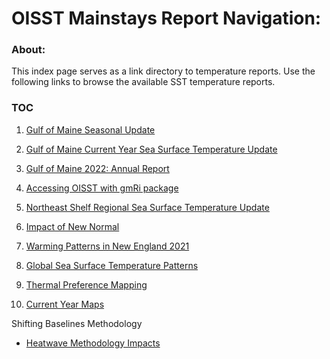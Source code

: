 # OISST Mainstays Report Navigation:

### About:

This index page serves as a link directory to temperature reports. Use the following links to browse the available SST temperature reports.

### TOC

 1. [Gulf of Maine Seasonal Update](https://adamkemberling.github.io/oisst_mainstays/R/markdown_reports/GOM_Seasonal_Update.html)

 2. [Gulf of Maine Current Year Sea Surface Temperature Update](https://adamkemberling.github.io/oisst_mainstays/R/markdown_reports/GulfOfMaine_CurrentYear.html)
 
 3. [Gulf of Maine 2022: Annual Report](https://adamkemberling.github.io/oisst_mainstays/R/markdown_reports/GOM_Annual_Report.html)

 4. [Accessing OISST with gmRi package](https://adamkemberling.github.io/oisst_mainstays/R/markdown_reports/OISST_with_gmRi.html)
 
 5. [Northeast Shelf Regional Sea Surface Temperature Update](https://adamkemberling.github.io/oisst_mainstays/R/markdown_reports/Northeast_shelf_update.html)
 
 6. [Impact of New Normal](https://adamkemberling.github.io/oisst_mainstays/R/markdown_reports/GOM_shifting_baselines.html)

 7. [Warming Patterns in New England 2021](https://gulfofmaine.github.io/oisst_mainstays/R/markdown_reports/New_England_Warming.html)
 
 8. [Global Sea Surface Temperature Patterns](https://adamkemberling.github.io/oisst_mainstays/R/markdown_reports/Global_sst_trends.html)

 9. [Thermal Preference Mapping](https://adamkemberling.github.io/oisst_mainstays/R/markdown_reports/openspaces_prep.html)

 10. [Current Year Maps](https://adamkemberling.github.io/oisst_mainstays/R/markdown_reports/GOM_spatial_metrics.html)
 
 Shifting Baselines Methodology
  - [Heatwave Methodology Impacts](https://adamkemberling.github.io/oisst_mainstays/R/presentations/changing_mhw_baseline.html)
 
 